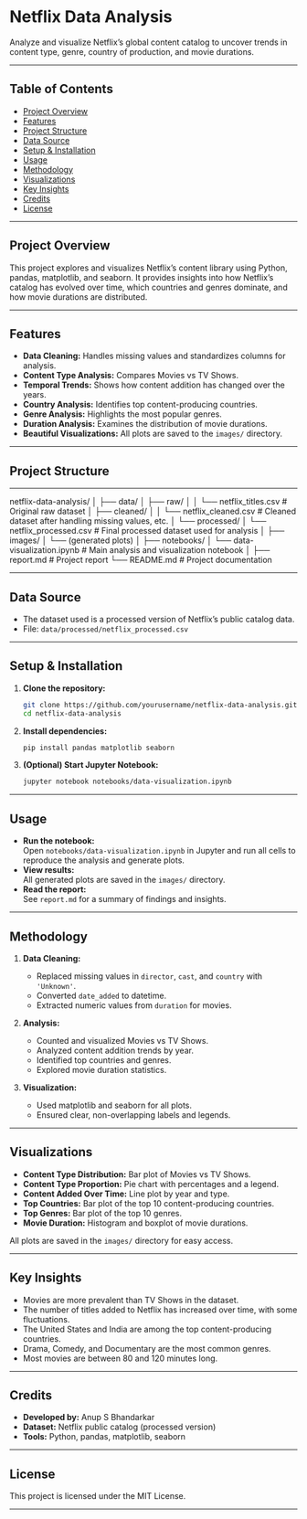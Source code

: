 # Netflix Data Analysis

Analyze and visualize Netflix’s global content catalog to uncover trends in content type, genre, country of production, and movie durations.

---

## Table of Contents

- [Project Overview](#project-overview)
- [Features](#features)
- [Project Structure](#project-structure)
- [Data Source](#data-source)
- [Setup & Installation](#setup--installation)
- [Usage](#usage)
- [Methodology](#methodology)
- [Visualizations](#visualizations)
- [Key Insights](#key-insights)
- [Credits](#credits)
- [License](#license)

---

## Project Overview

This project explores and visualizes Netflix’s content library using Python, pandas, matplotlib, and seaborn. It provides insights into how Netflix’s catalog has evolved over time, which countries and genres dominate, and how movie durations are distributed.

---

## Features

- **Data Cleaning:** Handles missing values and standardizes columns for analysis.
- **Content Type Analysis:** Compares Movies vs TV Shows.
- **Temporal Trends:** Shows how content addition has changed over the years.
- **Country Analysis:** Identifies top content-producing countries.
- **Genre Analysis:** Highlights the most popular genres.
- **Duration Analysis:** Examines the distribution of movie durations.
- **Beautiful Visualizations:** All plots are saved to the `images/` directory.

---

## Project Structure
---

netflix-data-analysis/
│
├── data/
│   ├── raw/
│   │   └── netflix_titles.csv           # Original raw dataset
│   ├── cleaned/
│   │   └── netflix_cleaned.csv          # Cleaned dataset after handling missing values, etc.
│   └── processed/
│       └── netflix_processed.csv        # Final processed dataset used for analysis
│
├── images/
│   └── (generated plots)
│
├── notebooks/
│   └── data-visualization.ipynb         # Main analysis and visualization notebook
│
├── report.md                            # Project report
└── README.md                            # Project documentation

---

## Data Source

- The dataset used is a processed version of Netflix’s public catalog data.
- File: `data/processed/netflix_processed.csv`

---

## Setup & Installation

1. **Clone the repository:**
   ```bash
   git clone https://github.com/yourusername/netflix-data-analysis.git
   cd netflix-data-analysis
   ```

2. **Install dependencies:**
   ```bash
   pip install pandas matplotlib seaborn
   ```

3. **(Optional) Start Jupyter Notebook:**
   ```bash
   jupyter notebook notebooks/data-visualization.ipynb
   ```

---

## Usage

- **Run the notebook:**  
  Open `notebooks/data-visualization.ipynb` in Jupyter and run all cells to reproduce the analysis and generate plots.
- **View results:**  
  All generated plots are saved in the `images/` directory.
- **Read the report:**  
  See `report.md` for a summary of findings and insights.

---

## Methodology

1. **Data Cleaning:**
   - Replaced missing values in `director`, `cast`, and `country` with `'Unknown'`.
   - Converted `date_added` to datetime.
   - Extracted numeric values from `duration` for movies.

2. **Analysis:**
   - Counted and visualized Movies vs TV Shows.
   - Analyzed content addition trends by year.
   - Identified top countries and genres.
   - Explored movie duration statistics.

3. **Visualization:**
   - Used matplotlib and seaborn for all plots.
   - Ensured clear, non-overlapping labels and legends.

---

## Visualizations

- **Content Type Distribution:** Bar plot of Movies vs TV Shows.
- **Content Type Proportion:** Pie chart with percentages and a legend.
- **Content Added Over Time:** Line plot by year and type.
- **Top Countries:** Bar plot of the top 10 content-producing countries.
- **Top Genres:** Bar plot of the top 10 genres.
- **Movie Duration:** Histogram and boxplot of movie durations.

All plots are saved in the `images/` directory for easy access.

---

## Key Insights

- Movies are more prevalent than TV Shows in the dataset.
- The number of titles added to Netflix has increased over time, with some fluctuations.
- The United States and India are among the top content-producing countries.
- Drama, Comedy, and Documentary are the most common genres.
- Most movies are between 80 and 120 minutes long.

---

## Credits

- **Developed by:** Anup S Bhandarkar 
- **Dataset:** Netflix public catalog (processed version)
- **Tools:** Python, pandas, matplotlib, seaborn

---

## License

This project is licensed under the MIT License.

---
